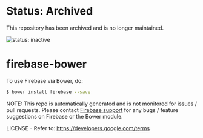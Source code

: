 # Status: Archived
This repository has been archived and is no longer maintained.

![status: inactive](https://img.shields.io/badge/status-inactive-red.svg)
# firebase-bower

To use Firebase via Bower, do:

```bash
$ bower install firebase --save
```

NOTE: This repo is automatically generated and is not monitored for issues /
pull requests. Please contact [Firebase support](https://firebase.google.com/support/)
for any bugs / feature suggestions on Firebase or the Bower module.

LICENSE - Refer to: https://developers.google.com/terms
